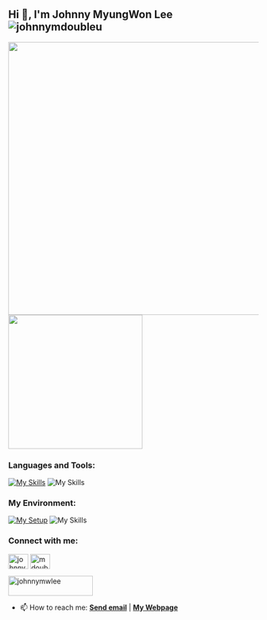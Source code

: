 ## Hi 👋, I'm Johnny MyungWon Lee <img src="https://komarev.com/ghpvc/?username=johnnymdoubleu&label=Profile%20views&color=0e75b6&style=flat" alt="johnnymdoubleu" /> 

<p><img src="http://github-profile-summary-cards.vercel.app/api/cards/profile-details?username=johnnymdoubleu&theme=onedark" width="550">
  <img src="http://github-profile-summary-cards.vercel.app/api/cards/productive-time?username=johnnymdoubleu&theme=onedark&utcOffset=1" width="270"></p>

<h3 align="left">Languages and Tools:</h3>

[![My Skills](https://skillicons.dev/icons?i=r,py,latex,matlab,pytorch,tensorflow,sklearn,astro,tailwind,js,html,css,selenium,regex)](https://skillicons.dev)
![My Skills](https://go-skill-icons.vercel.app/api/icons?i=r,py,latex,matlab,pytorch,tensorflow,sklearn,astro,tailwind,js,html,css,selenium,regex&theme=dark)
<h3 align="left">My Environment:</h3>

[![My Setup](https://skillicons.dev/icons?i=windows,ubuntu,vscode,atom)](https://skillicons.dev)
![My Skills](https://go-skill-icons.vercel.app/api/icons?i=windows,ubuntu,vscode,atom&theme=light)

<h3 align="left">Connect with me:</h3>
<p align="left">
<a href="https://linkedin.com/in/johnnymwlee" target="blank"><img align="center" src="https://raw.githubusercontent.com/rahuldkjain/github-profile-readme-generator/master/src/images/icons/Social/linked-in-alt.svg" alt="johnnymwlee" height="30" width="40" /></a>
<a href="https://kaggle.com/mdoubleu" target="blank"><img align="center" src="https://raw.githubusercontent.com/rahuldkjain/github-profile-readme-generator/master/src/images/icons/Social/kaggle.svg" alt="mdoubleu" height="30" width="40" /></a>
</p>
<p>
  <a href="https://www.buymeacoffee.com/johnnymwlee"> <img src="https://cdn.buymeacoffee.com/buttons/v2/default-yellow.png" height="40" width="170" alt="johnnymwlee" /></a>
</p>

- 📫 How to reach me: **<a href="mailto:johnny.myungwon.lee@ed.ac.uk">Send email</a>** | **[My Webpage](https://www.maths.ed.ac.uk/~s1687781/)**

<!---
[![Ashutosh's github activity graph](https://github-readme-activity-graph.vercel.app/graph?username=johnnymdoubleu&theme=xcode)](https://github.com/ashutosh00710/github-readme-activity-graph)
-->
